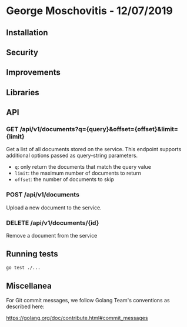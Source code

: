 # George Moschovitis - 12/07/2019

## Installation

## Security

## Improvements

## Libraries

## API

### GET /api/v1/documents?q={query}&offset={offset}&limit={limit}

Get a list of all documents stored on the service. This endpoint supports additional options passed as query-string parameters.

* `q`: only return the documents that match the query value
* `limit`: the maximum number of documents to return
* `offset`: the number of documents to skip

### POST /api/v1/documents

Upload a new document to the service.

### DELETE /api/v1/documents/{id}

Remove a document from the service

## Running tests

```sh
go test ./...
```

## Miscellanea

For Git commit messages, we follow Golang Team's conventions as described here:

<https://golang.org/doc/contribute.html#commit_messages>

